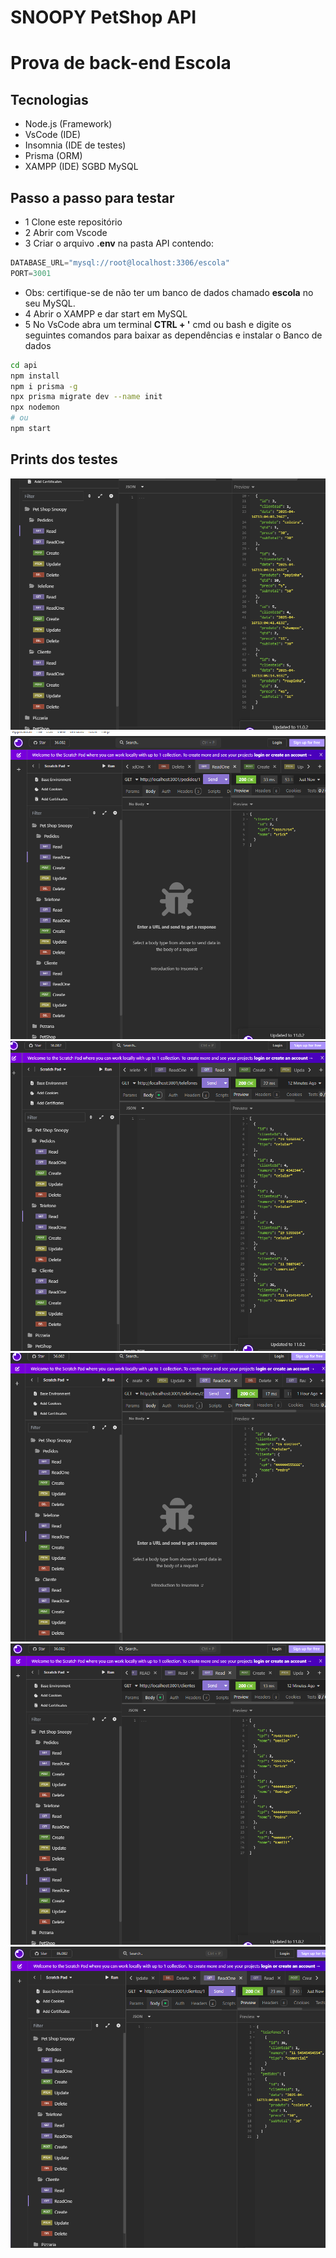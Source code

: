 # SNOOPY PetShop API
# Prova de back-end Escola

## Tecnologias 
- Node.js (Framework)
- VsCode (IDE)
- Insomnia (IDE de testes)
- Prisma (ORM)
- XAMPP (IDE) SGBD MySQL

## Passo a passo para testar
- 1 Clone este repositório
- 2 Abrir com Vscode
- 3 Criar o arquivo **.env** na pasta API contendo:
```js
DATABASE_URL="mysql://root@localhost:3306/escola"
PORT=3001
```
- Obs: certifique-se de não ter um banco de dados chamado **escola** no seu MySQL.
- 4 Abrir o XAMPP e dar start em MySQL
- 5 No VsCode abra um terminal **CTRL + '** cmd ou bash e digite os seguintes comandos para baixar as dependências e instalar o Banco de dados
```bash
cd api
npm install
npm i prisma -g
npx prisma migrate dev --name init
npx nodemon
# ou
npm start
```


## Prints dos testes
![Print01](i1.png)
![Print02](i2.png)
![Print03](i3.png)
![Print04](i4.png)
![Print04](i5.png)
![Print04](i6.png)
